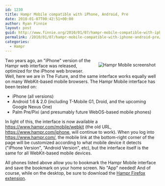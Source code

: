 ```yaml
---
id: 1230
title: Hampr Mobile compatible with iPhone, Android, Pre
date: 2010-01-07T00:42:51+00:00
author: Ryan Finnie
layout: post
guid: http://www.finnie.org/2010/01/07/hampr-mobile-compatible-with-iphone-android-pre/
permalink: /2010/01/07/hampr-mobile-compatible-with-iphone-android-pre/
categories:
  - Hampr
---
```

[<img src="http://www.hampr.com/images/hampr-ss-mobile-webkit-sm.png" alt="Hampr Mobile screenshot" style="float: right; margin: 1em;" />](http://www.hampr.com/images/hampr-ss-mobile-webkit.png)Two years ago, an "iPhone" version of the Hampr web interface was released, optimized for the iPhone web browser. Well, here we are in The Future, and the same interface works equally well on many WebKit-based mobile browsers. The Hampr Mobile interface has been tested on:

  * iPhone (all versions)
  * Android 1.6 & 2.0 (including T-Mobile G1, Droid, and the upcoming Google Nexus One)
  * Palm Pre/Pixi (and presumably future WebOS-based mobile phones)

In light of this, the interface is now available a <https://www.hampr.com/mobile/webkit> (the old URL, <https://www.hampr.com/iphone>, will continue to work). When you log into <https://www.hampr.com/>, the mobile link at the bottom-right corner of the page will be customized according to what mobile device it detects ("iPhone Version", "Android Version", etc), but the interface itself is the same for all WebKit-based mobile devices.

All phones listed above allow you to bookmark the Hampr Mobile interface and save the bookmark on your home screen. No "App" needed! And of course, while on the desktop, be sure to download the [Hampr Firefox extension](https://www.hampr.com/firefoxextension).
